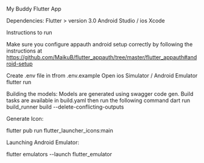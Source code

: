 My Buddy Flutter App

Dependencies:
Flutter > version 3.0
Android Studio / ios Xcode


Instructions to run

Make sure you configure appauth android setup correctly by following the instructions at https://github.com/MaikuB/flutter_appauth/tree/master/flutter_appauth#android-setup

Create .env file in tfrom .env.example
Open ios Simulator / Android Emulator
flutter run

Building the models:
Models are generated using swagger code gen.
Build tasks are available in build.yaml then run the following command
dart run build_runner build --delete-conflicting-outputs



Generate Icon:

flutter pub run flutter_launcher_icons:main

Launching Android Emulator:

flutter emulators --launch flutter_emulator

